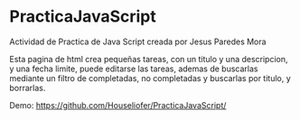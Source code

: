 # PracticaJavaScript
Actividad de Practica de Java Script creada por Jesus Paredes Mora

Esta pagina de html crea pequeñas tareas, con un titulo y una descripcion, y una fecha limite, puede editarse las tareas, ademas de buscarlas 
mediante un filtro de completadas, no completadas y buscarlas por titulo, y borrarlas.

Demo:
https://github.com/Houseliofer/PracticaJavaScript/
